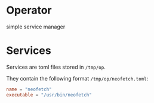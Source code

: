 
# Operator

simple service manager


# Services

Services are toml files stored in `/tmp/op`.

They contain the following format `/tmp/op/neofetch.toml`: 

```toml
name = "neofetch"
executable = "/usr/bin/neofetch"
```

